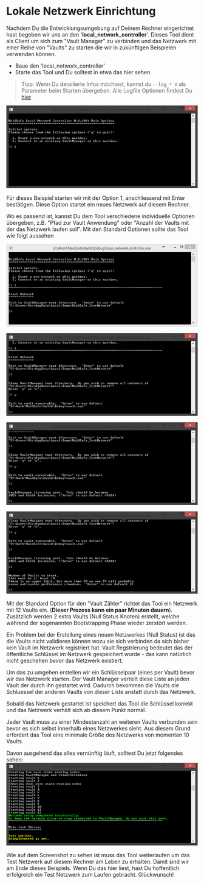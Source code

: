 # Lokale Netzwerk Einrichtung

Nachdem Du die Entwicklungsumgebung auf Deinem Rechner eingerichtet hast begeben wir uns an den '**local_network_controller**'. Dieses Tool dient als Client um sich zum "Vault Manager" zu verbinden und das Netzwerk mit einer Reihe von "Vaults" zu starten die wir in zukünftigen Beispielen  verwenden können.

* Baue den 'local_network_controller'
* Starte das Tool und Du solltest in etwa das hier sehen

> Tipp: Wenn Du detailierte Infos möchtest, kannst du  `--log_* V` als Parameter beim Starten übergeben. Alle Logfile Optionen findest Du [hier](https://github.com/maidsafe/MaidSafe/wiki/Logging-Options#invoking-logging-arguments)


![Lokaler Netzwerk Kontroller - Start Bildschirm](./img/start_screen.PNG)

Für dieses Beispiel starten wir mit der Option 1, anschliessend mit Enter bestätigen. Diese Option startet ein neues Netzwerk auf diesem Rechner.

Wo es passend ist, kannst Du dem Tool verschiedene individuelle Optionen übergeben, z.B. "Pfad zur Vault Anwendung" oder "Anzahl der Vaults mit der das Netzwerk laufen soll". Mit den Standard Optionen sollte das Tool wie folgt aussehen

![Lokaler Netzwerk Kontroller - Vault Manager Root Pfad](./img/vault_manager_root.PNG)

![Lokaler Netzwerk Kontroller - Vault Applikationspfad](./img/vault_executable.PNG)

![Lokaler Netzwerk Kontroller - Port auf dem der Kontroller läuft](./img/listening_port.PNG)

![Lokaler Netzwerk Kontroller - Vault Zähler](./img/vaults_count.PNG)


Mit der Standard Option für den "Vault Zähler" richtet das Tool ein Netzwerk mit 12 Vaults ein. (**Dieser Prozess kann ein paar Minuten dauern**). Zusätzlich werden 2 extra Vaults (Null Status Knoten) erstellt, welche während der sogenannten Bootstrapping Phase wieder zerstört werden.

Ein Problem bei der Erstellung eines neuen Netzwerkes (Null Status) ist das die Vaults nicht validieren können wozu sie sich verbinden da sich bisher kein Vault im Netzwerk registriert hat. Vault Regstrierung bedeutet das der öffentliche Schlüssel im Netzwerk gespeichert wurde - das kann natürlich nicht geschehen *bevor* das Netzwerk existiert.

Um das zu umgehen erstellen wir ein Schlüsselpaar (eines per Vault) bevor wir das Netzwerk starten. Der Vault Manager verteilt diese Liste an jeden Vault der durch ihn gestartet wird. Dadurch bekommen die Vaults die Schluessel der anderen Vaults von dieser Liste anstatt durch das Netzwerk.

Sobald das Netzwerk gestartet ist speichert das Tool die Schlüssel korrekt und das Netzwerk verhält sich ab diesem Punkt normal.

Jeder Vault muss zu einer Mindestanzahl an weiteren Vaults verbunden sein bevor es sich selbst innerhalb eines Netzwerkes sieht. Aus diesem Grund erfordert das Tool eine minimale Größe des Netzwerks von momentan 10 Vaults.

Davon ausgehend das alles vernünftig läuft, solltest Du jetzt folgendes sehen:
![Lokaler Netzwerk Kontroller - Netzwerk gestartet](./img/network_started.PNG)

Wie auf dem Screenshot zu sehen ist muss das Tool weiterlaufen um das Test Netzwerk auf diesem Rechner am Leben zu erhalten. Damit sind wir am Ende dieses Beispiels. Wenn Du das hier liest, hast Du hoffentlich erfolgreich ein Test Netzwerk zum Laufen gebracht. Glückwunsch!



